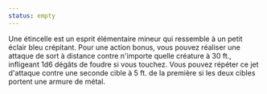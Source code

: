 ```yaml
---
status: empty
---
```

Une étincelle est un esprit élémentaire mineur qui ressemble à un petit éclair bleu crépitant. Pour une action bonus, vous pouvez réaliser une attaque de sort à distance contre n'importe quelle créature à 30 ft., infligeant 1d6 dégâts de foudre si vous touchez. Vous pouvez répéter ce jet d'attaque contre une seconde cible à 5 ft. de la première si les deux cibles portent une armure de métal.
